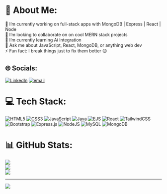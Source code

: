 # 💫 About Me:
🔭 I’m currently working on full-stack apps with MongoDB | Express | React | Node<br>👯 I’m looking to collaborate on  on cool MERN stack projects<br>🌱 I’m currently learning Ai Integration<br>💬 Ask me about JavaScript, React, MongoDB, or anything web dev<br>⚡ Fun fact: I break things just to fix them better 😉


## 🌐 Socials:
[![LinkedIn](https://img.shields.io/badge/LinkedIn-%230077B5.svg?logo=linkedin&logoColor=white)](https://linkedin.com/in/https://linkedin.com/in/shubhansh-gupta-911557258) [![email](https://img.shields.io/badge/Email-D14836?logo=gmail&logoColor=white)](mailto:shubhanshgupta2004@gmail.com) 

# 💻 Tech Stack:
![HTML5](https://img.shields.io/badge/html5-%23E34F26.svg?style=for-the-badge&logo=html5&logoColor=white) ![CSS3](https://img.shields.io/badge/css3-%231572B6.svg?style=for-the-badge&logo=css3&logoColor=white) ![JavaScript](https://img.shields.io/badge/javascript-%23323330.svg?style=for-the-badge&logo=javascript&logoColor=%23F7DF1E) ![Java](https://img.shields.io/badge/java-%23ED8B00.svg?style=for-the-badge&logo=openjdk&logoColor=white) ![EJS](https://img.shields.io/badge/ejs-%23B4CA65.svg?style=for-the-badge&logo=ejs&logoColor=black) ![React](https://img.shields.io/badge/react-%2320232a.svg?style=for-the-badge&logo=react&logoColor=%2361DAFB) ![TailwindCSS](https://img.shields.io/badge/tailwindcss-%2338B2AC.svg?style=for-the-badge&logo=tailwind-css&logoColor=white) ![Bootstrap](https://img.shields.io/badge/bootstrap-%238511FA.svg?style=for-the-badge&logo=bootstrap&logoColor=white) ![Express.js](https://img.shields.io/badge/express.js-%23404d59.svg?style=for-the-badge&logo=express&logoColor=%2361DAFB) ![NodeJS](https://img.shields.io/badge/node.js-6DA55F?style=for-the-badge&logo=node.js&logoColor=white) ![MySQL](https://img.shields.io/badge/mysql-4479A1.svg?style=for-the-badge&logo=mysql&logoColor=white) ![MongoDB](https://img.shields.io/badge/MongoDB-%234ea94b.svg?style=for-the-badge&logo=mongodb&logoColor=white)
# 📊 GitHub Stats:
![](https://github-readme-stats.vercel.app/api?username=ShubhanshGupta03&theme=radical&hide_border=false&include_all_commits=false&count_private=false)<br/>
![](https://nirzak-streak-stats.vercel.app/?user=ShubhanshGupta03&theme=radical&hide_border=false)<br/>
![](https://github-readme-stats.vercel.app/api/top-langs/?username=ShubhanshGupta03&theme=radical&hide_border=false&include_all_commits=false&count_private=false&layout=compact)

---
[![](https://visitcount.itsvg.in/api?id=ShubhanshGupta03&icon=0&color=0)](https://visitcount.itsvg.in)

<!-- Proudly created with GPRM ( https://gprm.itsvg.in ) -->
